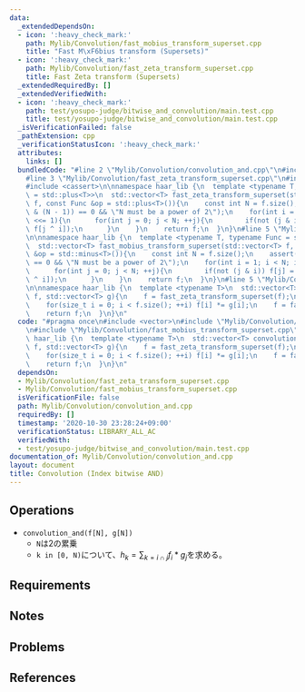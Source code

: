 ```yaml
---
data:
  _extendedDependsOn:
  - icon: ':heavy_check_mark:'
    path: Mylib/Convolution/fast_mobius_transform_superset.cpp
    title: "Fast M\xF6bius transform (Supersets)"
  - icon: ':heavy_check_mark:'
    path: Mylib/Convolution/fast_zeta_transform_superset.cpp
    title: Fast Zeta transform (Supersets)
  _extendedRequiredBy: []
  _extendedVerifiedWith:
  - icon: ':heavy_check_mark:'
    path: test/yosupo-judge/bitwise_and_convolution/main.test.cpp
    title: test/yosupo-judge/bitwise_and_convolution/main.test.cpp
  _isVerificationFailed: false
  _pathExtension: cpp
  _verificationStatusIcon: ':heavy_check_mark:'
  attributes:
    links: []
  bundledCode: "#line 2 \"Mylib/Convolution/convolution_and.cpp\"\n#include <vector>\n\
    #line 3 \"Mylib/Convolution/fast_zeta_transform_superset.cpp\"\n#include <functional>\n\
    #include <cassert>\n\nnamespace haar_lib {\n  template <typename T, typename Func\
    \ = std::plus<T>>\n  std::vector<T> fast_zeta_transform_superset(std::vector<T>\
    \ f, const Func &op = std::plus<T>()){\n    const int N = f.size();\n    assert((N\
    \ & (N - 1)) == 0 && \"N must be a power of 2\");\n    for(int i = 1; i < N; i\
    \ <<= 1){\n      for(int j = 0; j < N; ++j){\n        if(not (j & i)) f[j] = op(f[j],\
    \ f[j ^ i]);\n      }\n    }\n    return f;\n  }\n}\n#line 5 \"Mylib/Convolution/fast_mobius_transform_superset.cpp\"\
    \n\nnamespace haar_lib {\n  template <typename T, typename Func = std::minus<T>>\n\
    \  std::vector<T> fast_mobius_transform_superset(std::vector<T> f, const Func\
    \ &op = std::minus<T>()){\n    const int N = f.size();\n    assert((N & (N - 1))\
    \ == 0 && \"N must be a power of 2\");\n    for(int i = 1; i < N; i <<= 1){\n\
    \      for(int j = 0; j < N; ++j){\n        if(not (j & i)) f[j] = op(f[j], f[j\
    \ ^ i]);\n      }\n    }\n    return f;\n  }\n}\n#line 5 \"Mylib/Convolution/convolution_and.cpp\"\
    \n\nnamespace haar_lib {\n  template <typename T>\n  std::vector<T> convolution_and(std::vector<T>\
    \ f, std::vector<T> g){\n    f = fast_zeta_transform_superset(f);\n    g = fast_zeta_transform_superset(g);\n\
    \    for(size_t i = 0; i < f.size(); ++i) f[i] *= g[i];\n    f = fast_mobius_transform_superset(f);\n\
    \    return f;\n  }\n}\n"
  code: "#pragma once\n#include <vector>\n#include \"Mylib/Convolution/fast_zeta_transform_superset.cpp\"\
    \n#include \"Mylib/Convolution/fast_mobius_transform_superset.cpp\"\n\nnamespace\
    \ haar_lib {\n  template <typename T>\n  std::vector<T> convolution_and(std::vector<T>\
    \ f, std::vector<T> g){\n    f = fast_zeta_transform_superset(f);\n    g = fast_zeta_transform_superset(g);\n\
    \    for(size_t i = 0; i < f.size(); ++i) f[i] *= g[i];\n    f = fast_mobius_transform_superset(f);\n\
    \    return f;\n  }\n}\n"
  dependsOn:
  - Mylib/Convolution/fast_zeta_transform_superset.cpp
  - Mylib/Convolution/fast_mobius_transform_superset.cpp
  isVerificationFile: false
  path: Mylib/Convolution/convolution_and.cpp
  requiredBy: []
  timestamp: '2020-10-30 23:28:24+09:00'
  verificationStatus: LIBRARY_ALL_AC
  verifiedWith:
  - test/yosupo-judge/bitwise_and_convolution/main.test.cpp
documentation_of: Mylib/Convolution/convolution_and.cpp
layout: document
title: Convolution (Index bitwise AND)
---
```


## Operations

- `convolution_and(f[N], g[N])`
	- `N`は2の累乗
	- `k in [0, N)`について、$h_k = \sum_{k=i \cap j} f_i * g_j$を求める。

## Requirements

## Notes

## Problems

## References
